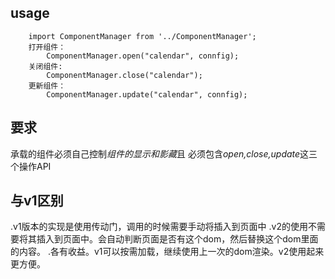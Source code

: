 ## usage

```
    import ComponentManager from '../ComponentManager';
    打开组件：
        ComponentManager.open("calendar", connfig);
    关闭组件:
        ComponentManager.close("calendar");
    更新组件：
        ComponentManager.update("calendar", connfig);
```

## 要求
承载的组件必须自己控制*组件的显示和影藏*且 必须包含*open,close,update*这三个操作API

## 与v1区别

.v1版本的实现是使用传动门，调用的时候需要手动将<CooperateComponent />插入到页面中
.v2的使用不需要将其插入到页面中。会自动判断页面是否有这个dom，然后替换这个dom里面的内容。
.各有收益。v1可以按需加载，继续使用上一次的dom渲染。v2使用起来更方便。
